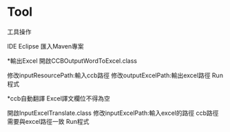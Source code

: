 # Tool

工具操作

IDE Eclipse 匯入Maven專案

*輸出Excel
開啟CCBOutputWordToExcel.class

修改inputResourcePath:輸入ccb路徑
修改outputExcelPath:輸出excel路徑
Run程式

*ccb自動翻譯
Excel譯文欄位不得為空

開啟InputExcelTranslate.class
修改inputExcelPath:輸入excel的路徑
ccb路徑需要與excel路徑一致
Run程式
